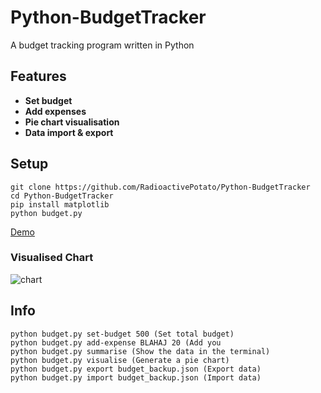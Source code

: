 # Python-BudgetTracker
A budget tracking program written in Python

## Features
- **Set budget**
- **Add expenses**
- **Pie chart visualisation**
- **Data import & export**

## Setup
```
git clone https://github.com/RadioactivePotato/Python-BudgetTracker
cd Python-BudgetTracker
pip install matplotlib
python budget.py
```

[Demo](https://www.youtube.com/watch?v=7aVOdd9Dlb4)

### Visualised Chart

![chart](https://github.com/user-attachments/assets/ad145544-00c7-4f7d-8411-480b8049d7cb)


## Info

```
python budget.py set-budget 500 (Set total budget)
python budget.py add-expense BLAHAJ 20 (Add you
python budget.py summarise (Show the data in the terminal)
python budget.py visualise (Generate a pie chart)
python budget.py export budget_backup.json (Export data)
python budget.py import budget_backup.json (Import data)
```
